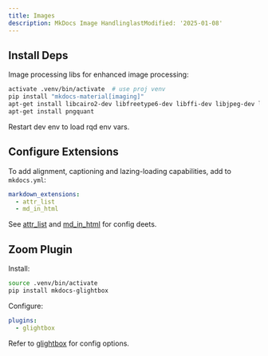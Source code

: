 ```yaml
---
title: Images
description: MkDocs Image HandlinglastModified: '2025-01-08'
---
```


## Install Deps

Image processing libs for enhanced image processing:

```bash
activate .venv/bin/activate  # use proj venv
pip install "mkdocs-material[imaging]"
apt-get install libcairo2-dev libfreetype6-dev libffi-dev libjpeg-dev libpng-dev libz-dev
apt-get install pngquant
```

Restart dev env to load rqd env vars.

## Configure Extensions

To add alignment, captioning and lazing-loading capabilities, add to `mkdocs.yml`:

```yml
markdown_extensions:
  - attr_list
  - md_in_html
```

See [attr_list](https://squidfunk.github.io/mkdocs-material/setup/extensions/python-markdown/#attribute-lists) and [md_in_html](https://squidfunk.github.io/mkdocs-material/setup/extensions/python-markdown/#markdown-in-html) for config deets.

## Zoom Plugin

Install:

```bash
source .venv/bin/activate
pip install mkdocs-glightbox
```

Configure:

```yml
plugins:
  - glightbox
```

Refer to [glightbox](https://github.com/blueswen/mkdocs-glightbox#usage) for config options.
